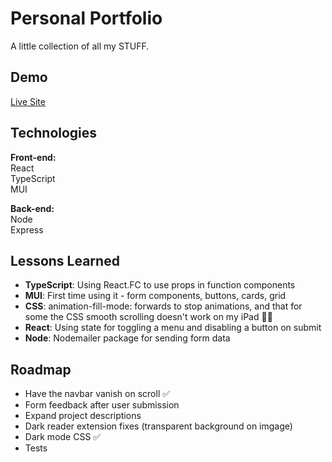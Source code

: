 # Personal Portfolio

A little collection of all my STUFF.

## Demo

[Live Site](https://cowtipping.co.uk)

## Technologies

**Front-end:**  
React  
TypeScript  
MUI  

**Back-end:**  
Node  
Express  

## Lessons Learned

- **TypeScript**: Using React.FC to use props in function components
- **MUI**: First time using it - form components, buttons, cards, grid
- **CSS**: animation-fill-mode: forwards to stop animations, and that for some the CSS smooth scrolling doesn't work on my iPad 🤷‍♀️
- **React**: Using state for toggling a menu and disabling a button on submit
- **Node**: Nodemailer package for sending form data

## Roadmap
- Have the navbar vanish on scroll ✅
- Form feedback after user submission
- Expand project descriptions
- Dark reader extension fixes (transparent background on imgage)
- Dark mode CSS ✅
- Tests